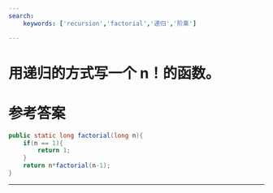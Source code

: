 ```yaml
---
search:
    keywords: ['recursion','factorial','递归','阶乘']

---
```



# 用递归的方式写一个 n！的函数。

# 参考答案

```java
public static long factorial(long n){
	if(n == 1){
		return 1;
	}
	return n*factorial(n-1);
}
```

---